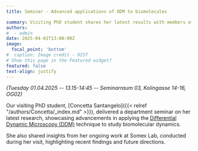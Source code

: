 ```yaml
---
title: Seminar - Advanced applications of DDM to biomolecules

summary: Visiting PhD student shares her latest results with members of the Computational Soft Matter Physics subunit
authors:
#  - admin
date: 2025-04-01T13:00:00Z
image:
  focal_point: 'bottom'
#  caption: Image credit - OIST
# Show this page in the Featured widget?
featured: false
text-align: justify
---
```


<!--more-->
*(Tuesday 01.04.2025 -- 13.15-14:45 -- Seminarraum 03, Kolingasse 14-16, OG02)*

Our visiting PhD student, [Concetta Santangelo]({{< relref "/authors/Concetta/_index.md" >}}), delivered a department seminar on her latest research, showcasing advancements in applying the [Differential Dynamic Microscopy (DDM)](https://journals.aps.org/prl/abstract/10.1103/PhysRevLett.100.188102) technique to study biomolecular dynamics.

She also shared insights from her ongoing work at Somex Lab, conducted during her visit, highlighting recent findings and future directions.